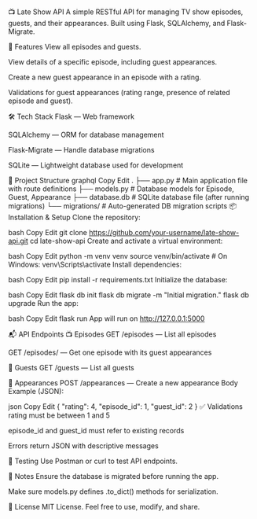 📺 Late Show API
A simple RESTful API for managing TV show episodes, guests, and their appearances. Built using Flask, SQLAlchemy, and Flask-Migrate.

🚀 Features
View all episodes and guests.

View details of a specific episode, including guest appearances.

Create a new guest appearance in an episode with a rating.

Validations for guest appearances (rating range, presence of related episode and guest).

🛠 Tech Stack
Flask — Web framework

SQLAlchemy — ORM for database management

Flask-Migrate — Handle database migrations

SQLite — Lightweight database used for development

📂 Project Structure
graphql
Copy
Edit
.
├── app.py               # Main application file with route definitions
├── models.py            # Database models for Episode, Guest, Appearance
├── database.db          # SQLite database file (after running migrations)
└── migrations/          # Auto-generated DB migration scripts
📦 Installation & Setup
Clone the repository:

bash
Copy
Edit
git clone https://github.com/your-username/late-show-api.git
cd late-show-api
Create and activate a virtual environment:

bash
Copy
Edit
python -m venv venv
source venv/bin/activate  # On Windows: venv\Scripts\activate
Install dependencies:

bash
Copy
Edit
pip install -r requirements.txt
Initialize the database:

bash
Copy
Edit
flask db init
flask db migrate -m "Initial migration."
flask db upgrade
Run the app:

bash
Copy
Edit
flask run
App will run on http://127.0.0.1:5000

📬 API Endpoints
📺 Episodes
GET /episodes — List all episodes

GET /episodes/<id> — Get one episode with its guest appearances

👤 Guests
GET /guests — List all guests

🎤 Appearances
POST /appearances — Create a new appearance
Body Example (JSON):

json
Copy
Edit
{
  "rating": 4,
  "episode_id": 1,
  "guest_id": 2
}
✅ Validations
rating must be between 1 and 5

episode_id and guest_id must refer to existing records

Errors return JSON with descriptive messages

🧪 Testing
Use Postman or curl to test API endpoints.

📌 Notes
Ensure the database is migrated before running the app.

Make sure models.py defines .to_dict() methods for serialization.

📄 License
MIT License. Feel free to use, modify, and share.

